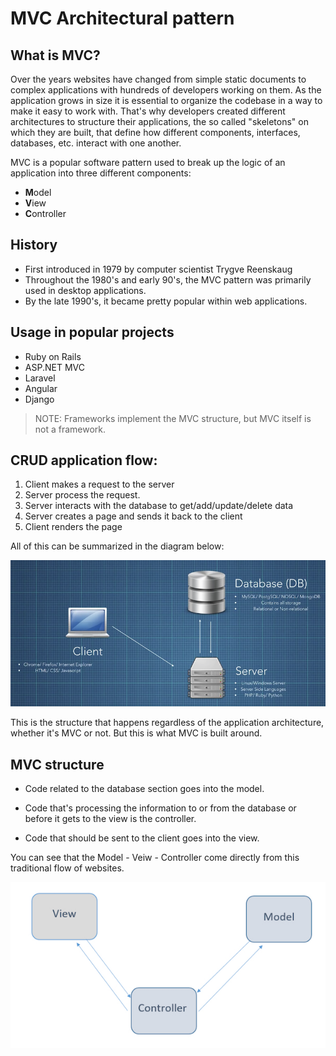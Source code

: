 # MVC Architectural pattern

## What is MVC?

Over the years websites have changed from simple static documents to complex applications with hundreds of developers working on them. As the application grows in size it is essential to organize the codebase in a way to make it easy to work with. That's why developers created different architectures to structure their applications, the so called "skeletons" on which they are built, that define how different components, interfaces, databases, etc. interact with one another.

MVC is a popular software pattern used to break up the logic of an application into three different components:

- **M**odel
- **V**iew
- **C**ontroller

## History

- First introduced in 1979 by computer scientist Trygve Reenskaug
- Throughout the 1980's and early 90's, the MVC pattern was primarily used in desktop applications.
- By the late 1990's, it became pretty popular within web applications.

## Usage in popular projects

- Ruby on Rails
- ASP.NET MVC
- Laravel
- Angular
- Django

> NOTE: Frameworks implement the MVC structure, but MVC itself is not a framework.

## CRUD application flow:

1. Client makes a request to the server
1. Server process the request.
1. Server interacts with the database to get/add/update/delete data
1. Server creates a page and sends it back to the client
1. Client renders the page

All of this can be summarized in the diagram below:

![Application flow diagram](/images/appflow.png)

This is the structure that happens regardless of the application architecture, whether it's MVC or not.
But this is what MVC is built around.

## MVC structure

- Code related to the database section goes into the model.

- Code that's processing the information to or from the database or before it gets to the view is the controller.

- Code that should be sent to the client goes into the view.

You can see that the Model - Veiw - Controller come directly from this traditional flow of websites.

![Application flow diagram](/images/mvc.jpg)
